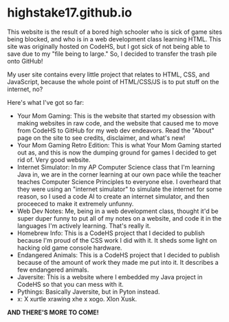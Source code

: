 # highstake17.github.io
This website is the result of a bored high schooler who is sick of game sites being blocked,
and who is in a web development class learning HTML. This site was originally hosted on 
CodeHS, but I got sick of not being able to save due to my "file being to large." So, I decided
to transfer the trash pile onto GitHub!

My user site contains every little project that relates to HTML, CSS, and JavaScript, because the
whole point of HTML/CSS/JS is to put stuff on the internet, no?

Here's what I've got so far:
- Your Mom Gaming:
    This is the website that started my obsession with making websites in raw code, and the
    website that caused me to move from CodeHS to GitHub for my web dev endeavors. Read the
    "About" page on the site to see credits, disclaimer, and what's new!
- Your Mom Gaming Retro Edition:
    This is what Your Mom Gaming started out as, and this is now the dumping ground for games
    I decided to get rid of. Very good website.
- Internet Simulator:
    In my AP Computer Science class that I'm learning Java in, we are in the corner learning at
    our own pace while the teacher teaches Computer Science Principles to everyone else. I
    overheard that they were using an "internet simulator" to simulate the internet for some
    reason, so I used a code AI to create an internet simulator, and then proceeced to make it
    extremely unfunny. 
- Web Dev Notes:
    Me, being in a web development class, thought it'd be super duper funny to put all of my
    notes on a website, and code it in the languages I'm actively learning. That's really it.
- Homebrew Info:
    This is a CodeHS project that I decided to publish because I'm proud of the CSS work I did
    with it. It sheds some light on hacking old game console hardware.
- Endangered Animals:
    This is a CodeHS project that I decided to publish because of the amount of work they made
    me put into it. It describes a few endangered animals.
- Javersite:
    This is a website where I embedded my Java project in CodeHS so that you can mess with it.
- Pythings:
    Basically Javersite, but in Pyton instead.
- x:
    X xurtle xrawing xhe x xogo. Xlon Xusk.

**AND THERE'S MORE TO COME!**
